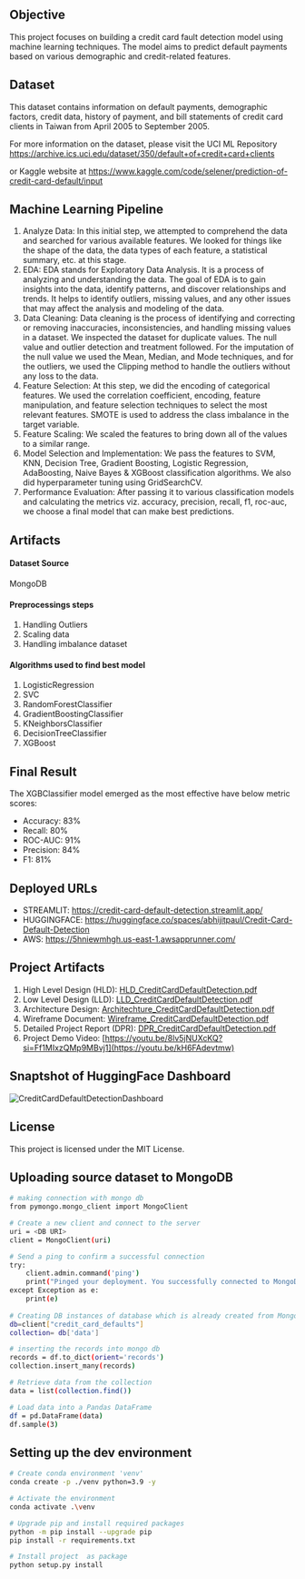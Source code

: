 

## Objective
This project focuses on building a credit card fault detection model using machine learning techniques. The model aims to predict default payments based on various demographic and credit-related features.

## Dataset
This dataset contains information on default payments, demographic factors, credit data, history of payment, and bill statements of credit card clients in Taiwan from April 2005 to September 2005. 

For more information on the dataset, please visit the UCI ML Repository
https://archive.ics.uci.edu/dataset/350/default+of+credit+card+clients

or Kaggle website at https://www.kaggle.com/code/selener/prediction-of-credit-card-default/input

## Machine Learning Pipeline
1. Analyze Data: In this initial step, we attempted to comprehend the data and searched for various available features. We looked for things like the shape of the data, the data types of each feature, a statistical summary, etc. at this stage.
2. EDA: EDA stands for Exploratory Data Analysis. It is a process of analyzing and understanding the data. The goal of EDA is to gain insights into the data, identify patterns, and discover relationships and trends. It helps to identify outliers, missing values, and any other issues that may affect the analysis and modeling of the data.
3. Data Cleaning: Data cleaning is the process of identifying and correcting or removing inaccuracies, inconsistencies, and handling missing values in a dataset. We inspected the dataset for duplicate values. The null value and outlier detection and treatment followed. For the imputation of the null value we used the Mean, Median, and Mode techniques, and for the outliers, we used the Clipping method to handle the outliers without any loss to the data.
4. Feature Selection: At this step, we did the encoding of categorical features. We used the correlation coefficient, encoding, feature manipulation, and feature selection techniques to select the most relevant features. SMOTE is used to address the class imbalance in the target variable.
5. Feature Scaling: We scaled the features to bring down all of the values to a similar range. 
6. Model Selection and Implementation: We pass the features to SVM, KNN, Decision Tree, Gradient Boosting, Logistic Regression, AdaBoosting, Naive Bayes & XGBoost classification algorithms. We also did hyperparameter tuning using GridSearchCV.
7. Performance Evaluation: After passing it to various classification models and calculating the metrics viz. accuracy, precision, recall, f1, roc-auc,  we choose a final model that can make best predictions.

## Artifacts

#### Dataset Source
MongoDB

#### Preprocessings steps
1. Handling Outliers
2. Scaling data
3. Handling imbalance dataset


#### Algorithms used to find best model
1. LogisticRegression
2. SVC
3. RandomForestClassifier
4. GradientBoostingClassifier
5. KNeighborsClassifier
6. DecisionTreeClassifier
7. XGBoost

## Final Result
The XGBClassifier model emerged as the most effective have below metric scores:
* Accuracy: 83%
* Recall: 80%
* ROC-AUC: 91%
* Precision: 84%
* F1: 81%

## Deployed URLs
* STREAMLIT: https://credit-card-default-detection.streamlit.app/
* HUGGINGFACE: https://huggingface.co/spaces/abhijitpaul/Credit-Card-Default-Detection
* AWS: https://5hniewmhgh.us-east-1.awsapprunner.com/

## Project Artifacts
1. High Level Design (HLD): [HLD_CreditCardDefaultDetection.pdf](https://drive.google.com/file/d/10OCGzx_PPRrzk0ZGTjAu-N-3M30baJbr/view?usp=sharing)
2. Low Level Design (LLD): [LLD_CreditCardDefaultDetection.pdf](https://drive.google.com/file/d/1i7ZKx161WQdlWNsOhWOK2Nr4DkSG7mIV/view?usp=sharing)
3. Architecture Design: [Architechture_CreditCardDefaultDetection.pdf](https://drive.google.com/file/d/11ZwHiFd5yPq4XG6MASN9GLnAVc4DwWeQ/view?usp=sharing)
4. Wireframe Document: [Wireframe_CreditCardDefaultDetection.pdf](https://drive.google.com/file/d/1f4dd32-QLc6mEmI-LOpKGNpsZpF0nbJ9/view?usp=sharing)
5. Detailed Project Report (DPR): [DPR_CreditCardDefaultDetection.pdf](https://docs.google.com/presentation/d/1mIkaHOO4tTHoA7D1-tLJUH5X57f642ht/edit?usp=sharing&ouid=113072205406904395232&rtpof=true&sd=true)
6. Project Demo Video: [https://youtu.be/8lv5jNUXcKQ?si=Ff1MIxzQMp9MBvj1](https://youtu.be/kH6FAdevtmw)

## Snaptshot of HuggingFace Dashboard
![CreditCardDefaultDetectionDashboard](https://github.com/abhijitpaul0212/Credit-Card-Default-Detection/assets/9966441/da9c2642-6a99-47bf-b517-55ea505eb588)


## License
This project is licensed under the MIT License.

## Uploading source dataset to MongoDB
```bash
# making connection with mongo db
from pymongo.mongo_client import MongoClient

# Create a new client and connect to the server
uri = <DB URI>
client = MongoClient(uri)

# Send a ping to confirm a successful connection
try:
    client.admin.command('ping')
    print("Pinged your deployment. You successfully connected to MongoDB!")
except Exception as e:
    print(e)
    
# Creating DB instances of database which is already created from MongoDB Atlas
db=client["credit_card_defaults"]
collection= db['data']

# inserting the records into mongo db
records = df.to_dict(orient='records')
collection.insert_many(records)

# Retrieve data from the collection
data = list(collection.find())

# Load data into a Pandas DataFrame
df = pd.DataFrame(data)
df.sample(3)
```

## Setting up the dev environment
```bash
# Create conda environment 'venv'
conda create -p ./venv python=3.9 -y

# Activate the environment
conda activate .\venv

# Upgrade pip and install required packages
python -m pip install --upgrade pip
pip install -r requirements.txt

# Install project  as package
python setup.py install
```
